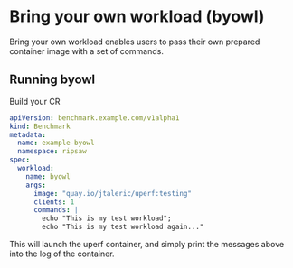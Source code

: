 # Bring your own workload (byowl)

Bring your own workload enables users to pass their own prepared
container image with a set of commands.

## Running byowl

Build your CR

```yaml
apiVersion: benchmark.example.com/v1alpha1
kind: Benchmark
metadata:
  name: example-byowl
  namespace: ripsaw
spec:
  workload:
    name: byowl
    args:
      image: "quay.io/jtaleric/uperf:testing"
      clients: 1
      commands: |
        echo "This is my test workload";
        echo "This is my test workload again..."
```

This will launch the uperf container, and simply print the messages
above into the log of the container.
